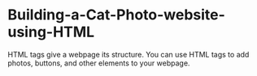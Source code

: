 # Building-a-Cat-Photo-website-using-HTML
HTML tags give a webpage its structure. You can use HTML tags to add photos, buttons, and other elements to your webpage.
